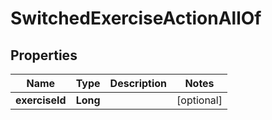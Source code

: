 

# SwitchedExerciseActionAllOf


## Properties

| Name | Type | Description | Notes |
|------------ | ------------- | ------------- | -------------|
|**exerciseId** | **Long** |  |  [optional] |



